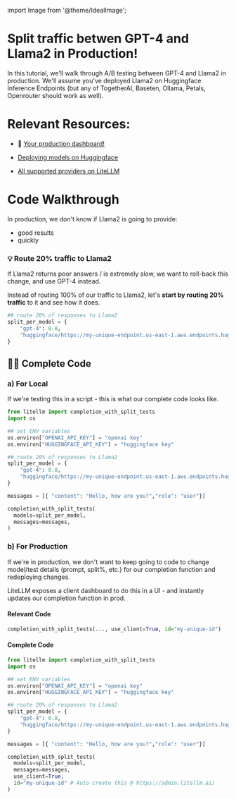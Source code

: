 import Image from '@theme/IdealImage';

# Split traffic betwen GPT-4 and Llama2 in Production!
In this tutorial, we'll walk through A/B testing between GPT-4 and Llama2 in production. We'll assume you've deployed Llama2 on Huggingface Inference Endpoints (but any of TogetherAI, Baseten, Ollama, Petals, Openrouter should work as well).


# Relevant Resources: 

* 🚀 [Your production dashboard!](https://admin.litellm.ai/)


* [Deploying models on Huggingface](https://huggingface.co/docs/inference-endpoints/guides/create_endpoint)
* [All supported providers on LiteLLM](https://docs.litellm.ai/docs/providers)

# Code Walkthrough

In production, we don't know if Llama2 is going to provide:
* good results 
* quickly

### 💡 Route 20% traffic to Llama2
If Llama2 returns poor answers / is extremely slow, we want to roll-back this change, and use GPT-4 instead.

Instead of routing 100% of our traffic to Llama2, let's **start by routing 20% traffic** to it and see how it does. 

```python 
## route 20% of responses to Llama2
split_per_model = {
	"gpt-4": 0.8, 
	"huggingface/https://my-unique-endpoint.us-east-1.aws.endpoints.huggingface.cloud": 0.2
}
```

## 👨‍💻 Complete Code

### a) For Local
If we're testing this in a script - this is what our complete code looks like.
```python 
from litellm import completion_with_split_tests
import os 

## set ENV variables
os.environ["OPENAI_API_KEY"] = "openai key"
os.environ["HUGGINGFACE_API_KEY"] = "huggingface key"

## route 20% of responses to Llama2
split_per_model = {
	"gpt-4": 0.8, 
	"huggingface/https://my-unique-endpoint.us-east-1.aws.endpoints.huggingface.cloud": 0.2
}

messages = [{ "content": "Hello, how are you?","role": "user"}]

completion_with_split_tests(
  models=split_per_model, 
  messages=messages, 
)
```

### b) For Production

If we're in production, we don't want to keep going to code to change model/test details (prompt, split%, etc.) for our completion function and redeploying changes. 

LiteLLM exposes a client dashboard to do this in a UI - and instantly updates our completion function in prod.

#### Relevant Code 

```python
completion_with_split_tests(..., use_client=True, id="my-unique-id")
```

#### Complete Code

```python 
from litellm import completion_with_split_tests
import os 

## set ENV variables
os.environ["OPENAI_API_KEY"] = "openai key"
os.environ["HUGGINGFACE_API_KEY"] = "huggingface key"

## route 20% of responses to Llama2
split_per_model = {
	"gpt-4": 0.8, 
	"huggingface/https://my-unique-endpoint.us-east-1.aws.endpoints.huggingface.cloud": 0.2
}

messages = [{ "content": "Hello, how are you?","role": "user"}]

completion_with_split_tests(
  models=split_per_model, 
  messages=messages, 
  use_client=True, 
  id="my-unique-id" # Auto-create this @ https://admin.litellm.ai/
)
```


